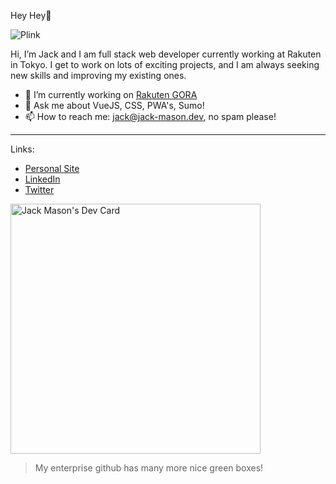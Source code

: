 Hey Hey👋

![Plink](https://cdn.betterttv.net/emote/641acd4b09065320f4a2c529/3x)

Hi, I’m Jack and I am full stack web developer currently working at Rakuten in Tokyo.
I get to work on lots of exciting projects, and I am always seeking new skills and improving my existing ones.



- 🔭 I’m currently working on [Rakuten GORA](https://gora.golf.rakuten.co.jp/)
- 💬 Ask me about VueJS, CSS, PWA's, Sumo!
- 📫 How to reach me: jack@jack-mason.dev, no spam please!

---

Links:
- [Personal Site](https://jack-mason.dev/)
- [LinkedIn](https://www.linkedin.com/in/jack-mason-developer/)
- [Twitter](https://twitter.com/mrsideshowjack)



<a href="https://app.daily.dev/jack_mason_dev"><img src="https://api.daily.dev/devcards/2ae695c176db4f1fae7e28941b3ac5bc.png?r=9cg" width="400" alt="Jack Mason's Dev Card"/></a>



> My enterprise github has many more nice green boxes! 
